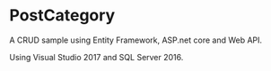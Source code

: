 # PostCategory

A CRUD sample using Entity Framework,  ASP.net core and Web API.

Using Visual Studio 2017 and SQL Server 2016.


